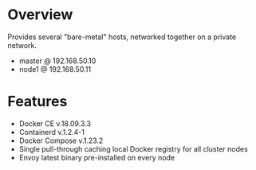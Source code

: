 # Overview

Provides several "bare-metal" hosts, networked together on a private network.

- master @ 192.168.50.10
- node1  @ 192.168.50.11

# Features

- Docker CE v.18.09.3.3
- Containerd v.1.2.4-1
- Docker Compose v.1.23.2
- Single pull-through caching local Docker registry for all cluster nodes
- Envoy latest binary pre-installed on every node
